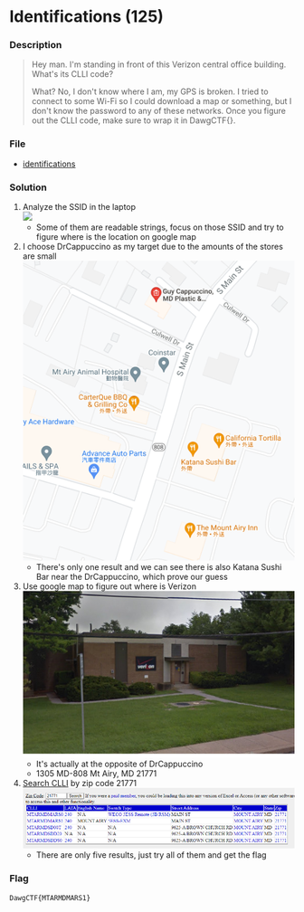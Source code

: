 # Identifications (125)

### Description
> Hey man. I'm standing in front of this Verizon central office building. What's its CLLI code?
>
> What? No, I don't know where I am, my GPS is broken. I tried to connect to some Wi-Fi so I could download a map or something, but I don't know the password to any of these networks.
> Once you figure out the CLLI code, make sure to wrap it in DawgCTF{}.

### File
* [identifications](./File/identifications)

### Solution
1. Analyze the SSID in the laptop\
    ![](./File/identifications/identifications_2.jpg)
    * Some of them are readable strings, focus on those SSID and try to figure where is the location on google map
2. I choose DrCappuccino as my target due to the amounts of the stores are small\
    ![](./images/Cappuccino.png)
    * There's only one result and we can see there is also Katana Sushi Bar near the DrCappuccino, which prove our guess
3. Use google map to figure out where is Verizon
    ![](./images/Verizon.png)
    * It's actually at the opposite of DrCappuccino
    * 1305 MD-808 Mt Airy, MD 21771
4. [Search CLLI](https://www.telcodata.us/search-switches-by-zip-code?zip=21771) by zip code 21771
    ![](./images/CLLI.png)
    * There are only five results, just try all of them and get the flag

### Flag
```
DawgCTF{MTARMDMARS1}
```
